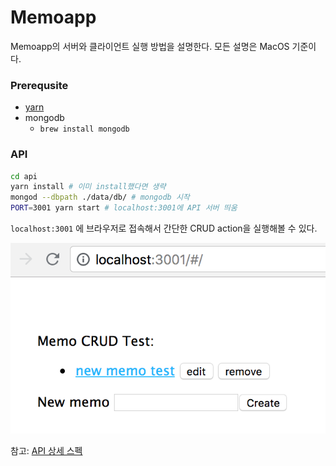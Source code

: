 # Memoapp #

Memoapp의 서버와 클라이언트 실행 방법을 설명한다. 모든 설명은 MacOS 기준이다.

### Prerequsite ###

- [yarn](https://yarnpkg.com/en/docs/install#mac-stable)
- mongodb
  -  `brew install mongodb`

### API ###

```sh
cd api
yarn install # 이미 install했다면 생략
mongod --dbpath ./data/db/ # mongodb 시작
PORT=3001 yarn start # localhost:3001에 API 서버 띄움
```

`localhost:3001` 에 브라우저로 접속해서 간단한 CRUD action을 실행해볼 수 있다.

![image-20180728084329562](docs/API-server-sample.png)

참고: [API 상세 스펙](api/README.md#api-specifications)

